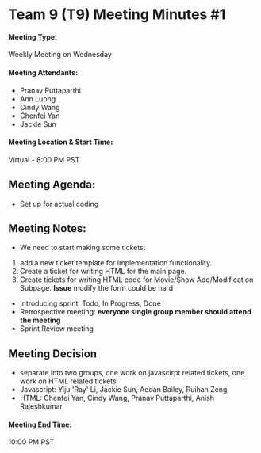 # Team 9 (T9) Meeting Minutes #1

#### Meeting Type:
Weekly Meeting on Wednesday

#### Meeting Attendants:
* Pranav Puttaparthi
* Ann Luong
* Cindy Wang
* Chenfei Yan
* Jackie Sun

#### Meeting Location & Start Time:
Virtual - 8:00 PM PST

## Meeting Agenda:
* Set up for actual coding 

## Meeting Notes:
-  We need to start making some tickets: 
1. add a new ticket template for implementation functionality. 
2. Create a ticket for writing HTML for the main page. 
3. Create tickets for writing HTML code for Movie/Show Add/Modification Subpage. **Issue** modify the form could be hard
-  Introducing sprint: Todo, In Progress, Done
-  Retrospective meeting: **everyone single group member should attend the meeting**
-  Sprint Review meeting

## Meeting Decision
- separate into two groups, one work on javascirpt related tickets, one work on HTML related tickets
- Javascript: Yiju 'Ray' Li, Jackie Sun, Aedan Bailey, Ruihan Zeng, 
- HTML: Chenfei Yan, Cindy Wang, Pranav Puttaparthi, Anish Rajeshkumar

#### Meeting End Time:
10:00 PM PST
